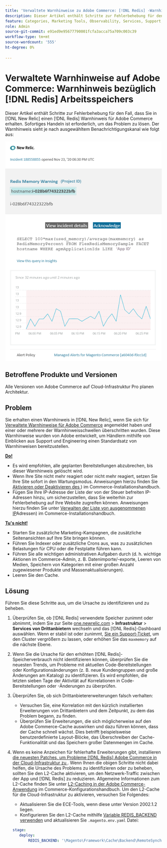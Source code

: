```yaml
---
title: 'Verwaltete Warnhinweise zu Adobe Commerce: [!DNL Redis] -Warnhinweis'
description: Dieser Artikel enthält Schritte zur Fehlerbehebung für den Fall, dass Sie  [!DNL Redis]  Warnhinweis für Adobe Commerce in erhalten [!DNL New Relic]. Sofortiges Handeln ist erforderlich.
feature: Categories, Marketing Tools, Observability, Services, Support, Tools and External Services, Variables
role: Admin
source-git-commit: e91ed9e95677790001fcfa3acca75a709c003c39
workflow-type: tm+mt
source-wordcount: '555'
ht-degree: 0%

---
```



# Verwaltete Warnhinweise auf Adobe Commerce: Warnhinweis bezüglich [!DNL Redis] Arbeitsspeichers

Dieser Artikel enthält Schritte zur Fehlerbehebung für den Fall, dass Sie in [!DNL New Relic] einen [!DNL Redis] Warnhinweis für Adobe Commerce erhalten. Sofortiges Handeln ist erforderlich, um das Problem zu lösen. Der Warnhinweis sieht je nach ausgewähltem Benachrichtigungskanal wie folgt aus:

![new_relic_redis_memory_warning.png](../../assets/managed-alerts/new_relic_redis_memory_warning.png)

## Betroffene Produkte und Versionen

Alle Versionen von Adobe Commerce auf Cloud-Infrastruktur Pro planen Architektur.

## Problem

Sie erhalten einen Warnhinweis in [!DNL New Relic], wenn Sie sich für [Verwaltete Warnhinweise für Adobe Commerce](managed-alerts-for-magento-commerce.md) angemeldet haben und einer oder mehrere der Warnhinweisschwellen überschritten wurden. Diese Warnhinweise wurden von Adobe entwickelt, um Händlern mithilfe von Einblicken aus Support und Engineering einen Standardsatz von Warnhinweisen bereitzustellen.

**<u>Do!</u>**

* Es wird empfohlen, alle geplanten Bereitstellungen abzubrechen, bis dieser Warnhinweis gelöscht wird.
* Wenn Ihre Site nicht mehr reagiert oder nicht mehr reagiert, setzen Sie Ihre Site sofort in den Wartungsmodus. Anweisungen hierzu finden Sie [Aktivieren oder Deaktivieren des ](https://experienceleague.adobe.com/en/docs/commerce-operations/installation-guide/tutorials/maintenance-mode)) im Commerce-Installationshandbuch.
* Fügen Sie Ihre IP-Adresse der Liste der von der Steuer befreiten IP-Adressen hinzu, um sicherzustellen, dass Sie weiterhin zur Fehlerbehebung auf Ihre Website zugreifen können. Anweisungen hierzu finden Sie unter [Verwalten der Liste von ausgenommenen IP](https://experienceleague.adobe.com/en/docs/commerce-operations/installation-guide/tutorials/maintenance-mode#maintain-the-list-of-exempt-ip-addresses)Adressen) im Commerce-Installationshandbuch.

**<u>Tu&#39;s nicht!</u>**

* Starten Sie zusätzliche Marketing-Kampagnen, die zusätzliche Seitenansichten auf Ihre Site bringen können.
* Führen Sie Indexer oder zusätzliche Crons aus, was zu zusätzlichen Belastungen für CPU oder die Festplatte führen kann.
* Führen Sie alle wichtigen administrativen Aufgaben durch (d. h. wichtige Aktionen im Commerce-Admin, z. B. Datenimporte/-exporte, Leeren von Medien, Speichern von Kategorien mit einer großen Anzahl zugewiesener Produkte und Massenaktualisierungen).
* Leeren Sie den Cache.

## Lösung

Führen Sie diese Schritte aus, um die Ursache zu identifizieren und zu beheben.

1. Überprüfen Sie, ob [!DNL Redis] verwendete Speicher zunimmt oder abnimmt, indem Sie zur Seite [one.newrelic.com](https://login.newrelic.com/login) > **Infrastruktur** > **Services von Drittanbietern** wechseln und das [!DNL Redis]-Dashboard auswählen. Wenn er stabil ist oder zunimmt, [ Sie ein Support-Ticket](https://experienceleague.adobe.com/en/docs/commerce-knowledge-base/kb/help-center-guide/magento-help-center-user-guide#support-case), um den Cluster vergrößern zu lassen, oder erhöhen Sie das `maxmemory` auf die nächste Ebene.
1. Wenn Sie die Ursache für den erhöhten [!DNL Redis]-Speicherverbrauch nicht identifizieren können, überprüfen Sie die neuesten Trends, um Probleme mit aktuellen Code-Bereitstellungen oder Konfigurationsänderungen (z. B. neue Kundengruppen und große Änderungen am Katalog) zu identifizieren. Es wird empfohlen, die letzten sieben Tage der Aktivität auf Korrelationen in Code-Bereitstellungen oder -Änderungen zu überprüfen.
1. Überprüfen Sie, ob sich Drittanbietererweiterungen falsch verhalten:
   * Versuchen Sie, eine Korrelation mit den kürzlich installierten Erweiterungen von Drittanbietern und dem Zeitpunkt, zu dem das Problem begann, zu finden.
   * Überprüfen Sie Erweiterungen, die sich möglicherweise auf den Adobe Commerce-Cache auswirken und dazu führen können, dass der Cache schnell wächst. Dies betrifft beispielsweise benutzerdefinierte Layout-Blöcke, das Überschreiben der Cache-Funktionalität und das Speichern großer Datenmengen im Cache.
1. Wenn es keine Anzeichen für fehlerhafte Erweiterungen gibt, installieren [ die neuesten Patches, um Probleme  [!DNL Redis]  Adobe Commerce in der Cloud-Infrastruktur zu ](https://experienceleague.adobe.com/en/docs/commerce-knowledge-base/kb/troubleshooting/miscellaneous/install-latest-patches-to-fix-magento-redis-issues). Wenn Ihnen die obigen Schritte nicht dabei helfen, die Ursache des Problems zu identifizieren oder zu beheben, sollten Sie den L2-Cache aktivieren, um den Netzwerk-Traffic zwischen der App und [!DNL Redis] zu reduzieren. Allgemeine Informationen zum L2-Cache finden Sie unter [L2-Caching in der Adobe Commerce-Anwendung](https://experienceleague.adobe.com/en/docs/commerce-operations/configuration-guide/cache/level-two-cache) im Commerce-Konfigurationshandbuch. Um den L2-Cache für die Cloud-Infrastruktur zu aktivieren, versuchen Sie Folgendes:
   * Aktualisieren Sie die ECE-Tools, wenn diese unter Version 2002.1.2 liegen.
   * Konfigurieren Sie den L2-Cache mithilfe [Variable REDIS\_BACKEND verwenden](https://experienceleague.adobe.com/en/docs/commerce-on-cloud/user-guide/configure/env/stage/variables-deploy#redis_backend) und aktualisieren Sie `.magento.env.yaml` Datei:

   ```yaml
   stage:
      deploy:
          REDIS_BACKEND: '\Magento\Framework\Cache\Backend\RemoteSynchronizedCache'
   ```
